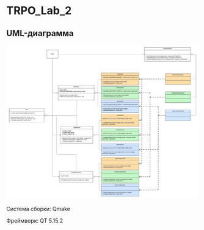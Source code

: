 # TRPO_Lab_2

## UML-диаграмма
![Иллюстрация к проекту](https://github.com/Ran00dom/TRPO_Lab_2/raw//task_description/UML.jpeg)

Система сборки: Qmake

Фреймворк: QT 5.15.2
